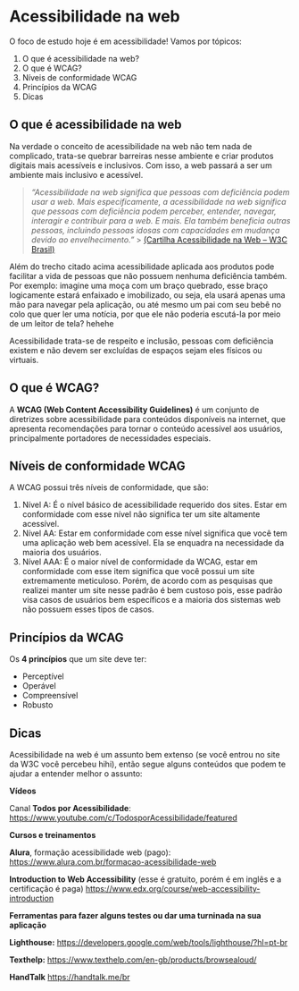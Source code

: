 # Acessibilidade na web

O foco de estudo hoje é em acessibilidade! Vamos por tópicos:

1.  O que é acessibilidade na web?
2.  O que é WCAG?
3.  Níveis de conformidade WCAG
4.  Princípios da WCAG
5.  Dicas

## O que é acessibilidade na web

Na verdade o conceito de acessibilidade na web não tem nada de complicado, trata-se quebrar barreiras nesse ambiente e criar produtos digitais mais acessíveis e inclusivos. Com isso, a web passará a ser um ambiente mais inclusivo e acessível.

> _“Acessibilidade na web significa que pessoas com deficiência podem usar a web. Mais especificamente, a acessibilidade na web significa que pessoas com deficiência podem perceber, entender, navegar, interagir e contribuir para a web. E mais. Ela também beneficia outras pessoas, incluindo pessoas idosas com capacidades em mudança devido ao envelhecimento.”_ > [(Cartilha Acessibilidade na Web – W3C Brasil)](http://www.w3c.br/pub/Materiais/PublicacoesW3C/cartilha-w3cbr-acessibilidade-web-fasciculo-I.html)

Além do trecho citado acima acessibilidade aplicada aos produtos pode facilitar a vida de pessoas que não possuem nenhuma deficiência também. Por exemplo: imagine uma moça com um braço quebrado, esse braço logicamente estará enfaixado e imobilizado, ou seja, ela usará apenas uma mão para navegar pela aplicação, ou até mesmo um pai com seu bebê no colo que quer ler uma notícia, por que ele não poderia escutá-la por meio de um leitor de tela? hehehe

Acessibilidade trata-se de respeito e inclusão, pessoas com deficiência existem e não devem ser excluídas de espaços sejam eles físicos ou virtuais.

## O que é WCAG?

A **WCAG (Web Content Accessibility Guidelines)** é um conjunto de diretrizes sobre acessibilidade para conteúdos disponíveis na internet, que apresenta recomendações para tornar o conteúdo acessível aos usuários, principalmente portadores de necessidades especiais.

## Níveis de conformidade WCAG

A WCAG possui três níveis de conformidade, que são:

1.  Nível A: É o nível básico de acessibilidade requerido dos sites. Estar em conformidade com esse nível não significa ter um site altamente acessível.
2.  Nível AA: Estar em conformidade com esse nível significa que você tem uma aplicação web bem acessível. Ela se enquadra na necessidade da maioria dos usuários.
3.  Nível AAA: É o maior nível de conformidade da WCAG, estar em conformidade com esse item significa que você possui um site extremamente meticuloso. Porém, de acordo com as pesquisas que realizei manter um site nesse padrão é bem custoso pois, esse padrão visa casos de usuários bem específicos e a maioria dos sistemas web não possuem esses tipos de casos.

## Princípios da WCAG

Os **4 princípios** que um site deve ter:

- Perceptível
- Operável
- Compreensível
- Robusto

## Dicas

Acessibilidade na web é um assunto bem extenso (se você entrou no site da W3C você percebeu hihi), então segue alguns conteúdos que podem te ajudar a entender melhor o assunto:

**Vídeos**

Canal **Todos por Acessibilidade**:
https://www.youtube.com/c/TodosporAcessibilidade/featured

**Cursos e treinamentos**

**Alura**, formação acessibilidade web (pago): https://www.alura.com.br/formacao-acessibilidade-web

**Introduction to Web Accessibility** (esse é gratuito, porém é em inglês e a certificação é paga)
https://www.edx.org/course/web-accessibility-introduction

**Ferramentas para fazer alguns testes ou dar uma turninada na sua aplicação**

**Lighthouse:**
https://developers.google.com/web/tools/lighthouse/?hl=pt-br

**Texthelp:**
https://www.texthelp.com/en-gb/products/browsealoud/

**HandTalk**
https://handtalk.me/br

